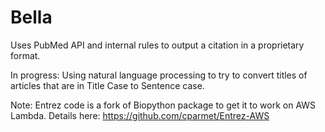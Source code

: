 # Bella

Uses PubMed API and internal rules to output a citation in a proprietary format.

In progress: Using natural language processing to try to convert titles of articles that are in Title Case to Sentence case.

Note: Entrez code is a fork of Biopython package to get it to work on AWS Lambda. Details here: 
https://github.com/cparmet/Entrez-AWS